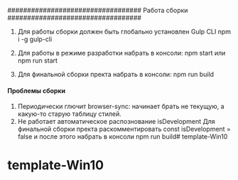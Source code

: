 ################################## Работа сборки ##################################
1. Для работы сборки должен быть глобально установлен Gulp CLI
npm i -g gulp-cli

2. Для работы в режиме разработки набрать в консоли:
npm start или npm run start

3. Для финальной сборки пректа набрать в консоли:
npm run build


#### Проблемы сборки ####

1. Периодически глючит browser-sync: начинает брать не текущую, а какую-то старую таблицу стилей.
2. Не работает автоматическое распознование isDevelopment
Для финальной сборки пректа раскомментировать const isDevelopment = false и после этого набрать в консоли npm run build# template-Win10
# template-Win10
